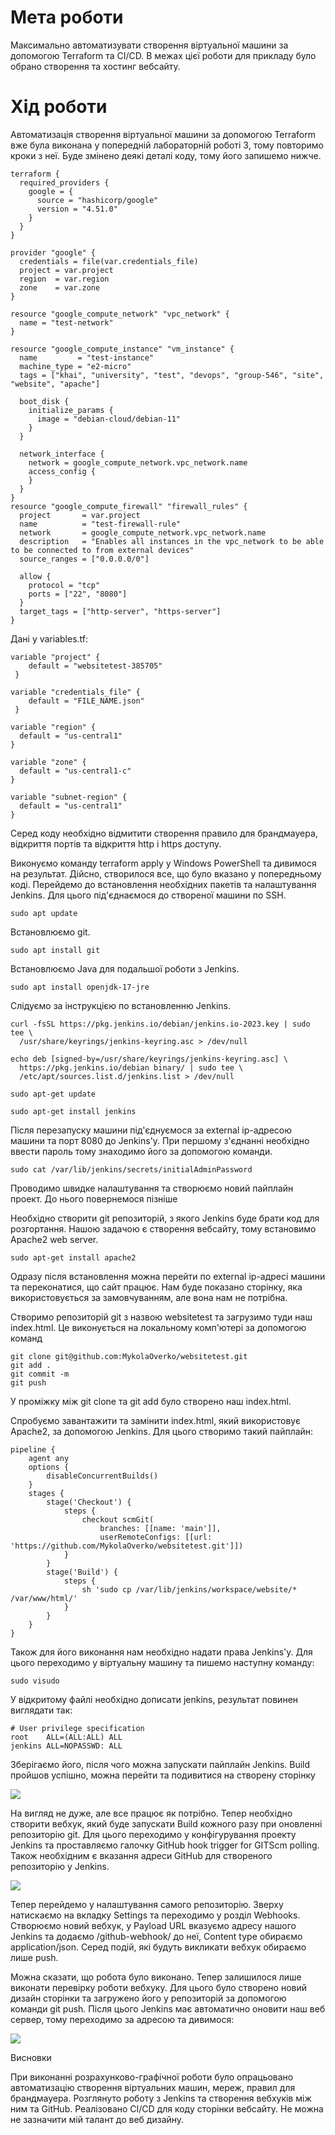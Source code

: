 # Мета роботи

Максимально автоматизувати створення віртуальної машини за допомогою Terraform та CI/CD. В межах цієї роботи для прикладу було обрано створення та хостинг вебсайту.

# Хід роботи

Автоматизація створення віртуальної машини за допомогою Terraform вже була виконана у попередній лабораторній роботі 3, тому повторимо кроки з неї. Буде змінено деякі деталі коду, тому його запишемо нижче.

```
terraform {
  required_providers {
    google = {
      source = "hashicorp/google"
      version = "4.51.0"
    }
  }
}

provider "google" {
  credentials = file(var.credentials_file)
  project = var.project
  region  = var.region
  zone    = var.zone
}

resource "google_compute_network" "vpc_network" {
  name = "test-network"
}

resource "google_compute_instance" "vm_instance" {
  name         = "test-instance"
  machine_type = "e2-micro"
  tags = ["khai", "university", "test", "devops", "group-546", "site", "website", "apache"]

  boot_disk {
    initialize_params {
      image = "debian-cloud/debian-11"
    }
  }

  network_interface {
    network = google_compute_network.vpc_network.name
    access_config {
    }
  }
}
resource "google_compute_firewall" "firewall_rules" {
  project       = var.project
  name          = "test-firewall-rule"
  network       = google_compute_network.vpc_network.name
  description   = "Enables all instances in the vpc_network to be able to be connected to from external devices"
  source_ranges = ["0.0.0.0/0"]

  allow {
    protocol = "tcp"
    ports = ["22", "8080"]
  }
  target_tags = ["http-server", "https-server"]
}
```

 Дані у variables.tf:

```
variable "project" {
    default = "websitetest-385705"
 }

variable "credentials_file" {
    default = "FILE_NAME.json"
 }

variable "region" {
  default = "us-central1"
}

variable "zone" {
  default = "us-central1-c"
}

variable "subnet-region" {
  default = "us-central1"
}
```

Серед коду необхідно відмитити створення правило для брандмауера, відкриття портів та відкриття http і https доступу.

Виконуємо команду terraform apply у Windows PowerShell та дивимося на результат. Дійсно, створилося все, що було вказано у попередньому коді. Перейдемо до встановлення необхідних пакетів та налаштування Jenkins. Для цього під'єднаємося до створеної машини по SSH. 

```
sudo apt update
```

Встановлюємо git.

```
sudo apt install git
```

Встановлюємо Java для подальшої роботи з Jenkins.

```
sudo apt install openjdk-17-jre
```

Слідуємо за інструкцією по встановленню Jenkins.

```
curl -fsSL https://pkg.jenkins.io/debian/jenkins.io-2023.key | sudo tee \
  /usr/share/keyrings/jenkins-keyring.asc > /dev/null

echo deb [signed-by=/usr/share/keyrings/jenkins-keyring.asc] \
  https://pkg.jenkins.io/debian binary/ | sudo tee \
  /etc/apt/sources.list.d/jenkins.list > /dev/null

sudo apt-get update

sudo apt-get install jenkins
```

Після перезапуску машини під'єднуємося за external ip-адресою машини та порт 8080 до Jenkins'у. При першому з'єднанні необхідно ввести пароль тому знаходимо його за допомогою команди.

```
sudo cat /var/lib/jenkins/secrets/initialAdminPassword
```

Проводимо швидке налаштування та створюємо новий пайплайн проект. До нього повернемося пізніше

Необхідно створити git репозиторій, з якого Jenkins буде брати код для розгортання. Нашою задачою є створення вебсайту, тому встановимо Apache2 web server.

```
sudo apt-get install apache2
```

Одразу після встановлення можна перейти по external ip-адресі машини та переконатися, що сайт працює. Нам буде показано сторінку, яка використовується за замовчуванням, але вона нам не потрібна.

Створимо репозиторій git з назвою websitetest та загрузимо туди наш index.html. Це виконується на локальному комп'ютері за допомогою команд

```
git clone git@github.com:MykolaOverko/websitetest.git
git add .
git commit -m
git push
```

У проміжку між git clone та git add було створено наш index.html.

Спробуємо завантажити та замінити index.html, який використовує Apache2, за допомогою Jenkins. Для цього створимо такий пайплайн:

```
pipeline {
    agent any
    options {
        disableConcurrentBuilds()
    }
    stages {
        stage('Checkout') {
            steps {
                checkout scmGit(
                    branches: [[name: 'main']],
                    userRemoteConfigs: [[url: 'https://github.com/MykolaOverko/websitetest.git']])
            }
        }
        stage('Build') {
            steps {
                sh 'sudo cp /var/lib/jenkins/workspace/website/* /var/www/html/'
            }
        }
    }
}
```

Також для його виконання нам необхідно надати права Jenkins'у. Для цього переходимо у віртуальну машину та пишемо наступну команду:

```
sudo visudo
```

У відкритому файлі необхідно дописати jenkins, результат повинен виглядати так:

```
# User privilege specification
root    ALL=(ALL:ALL) ALL
jenkins ALL=NOPASSWD: ALL
```

Зберігаємо його, після чого можна запускати пайплайн Jenkins. Build пройшов успішно, можна перейти та подивитися на створену сторінку

![](screenshots/screen.png)

На вигляд не дуже, але все працює як потрібно. Тепер необхідно створити вебхук, який буде запускати Build кожного разу при оновленні репозиторію git. Для цього переходимо у конфігурування проекту Jenkins та проставляємо галочку GitHub hook trigger for GITScm polling. Також необхідним є вказання адреси GitHub для створеного репозиторію у Jenkins. 

![](screenshots/webhook.png)

Тепер перейдемо у налаштування самого репозиторію. Зверху натискаємо на вкладку Settings та переходимо у розділ Webhooks. Створюємо новий вебхук, у Payload URL вказуємо адресу нашого Jenkins та додаємо /github-webhook/ до неї, Content type обираємо application/json. Серед подій, які будуть викликати вебхук обираємо лише push.

Можна сказати, що робота було виконано. Тепер залишилося лише виконати перевірку роботи вебхуку. Для цього було створено новий дизайн сторінки та загружено його у репозиторій за допомогою команди git push. Після цього Jenkins має автоматично оновити наш веб сервер, тому переходимо за адресою та дивимося:

![](screenshots/screen1.png)

Висновки

При виконанні розрахунково-графічної роботи було опрацьовано автоматизацію створення віртуальних машин, мереж, правил для брандмауера. Розглянуто роботу з Jenkins та створення вебхуків між ним та GitHub. Реалізовано CI/CD для коду сторінки вебсайту. Не можна не зазначити мій талант до веб дизайну.
